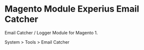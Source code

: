 # Magento Module Experius Email Catcher

Email Catcher / Logger Module for Magento 1. 

System > Tools > Email Catcher